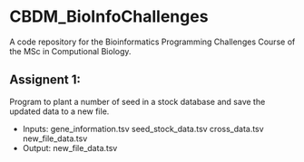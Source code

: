 # CBDM_BioInfoChallenges
A code repository for the Bioinformatics Programming Challenges Course of the MSc in Computional Biology. 

## Assignent 1:
Program to plant a number of seed in a stock database and save the updated data to a new file.
  - Inputs: gene_information.tsv seed_stock_data.tsv cross_data.tsv new_file_data.tsv
  - Output: new_file_data.tsv
